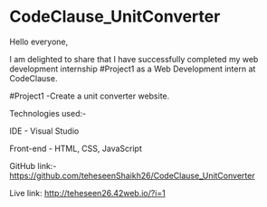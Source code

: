 # CodeClause_UnitConverter
Hello everyone,

I am delighted to share that I have successfully completed my web development internship #Project1 as a Web Development intern at CodeClause.

#Project1 -Create a unit converter website.

Technologies used:-

IDE - Visual Studio

Front-end - HTML, CSS, JavaScript

GitHub link:- https://github.com/teheseenShaikh26/CodeClause_UnitConverter

Live link: http://teheseen26.42web.io/?i=1
